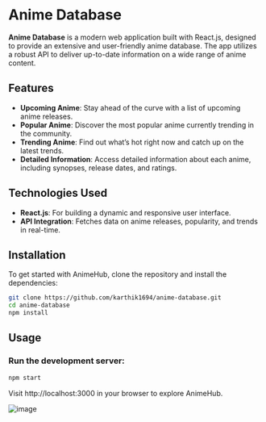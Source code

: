 # Anime Database

**Anime Database** is a modern web application built with React.js, designed to provide an extensive and user-friendly anime database. The app utilizes a robust API to deliver up-to-date information on a wide range of anime content.

## Features

- **Upcoming Anime**: Stay ahead of the curve with a list of upcoming anime releases.
- **Popular Anime**: Discover the most popular anime currently trending in the community.
- **Trending Anime**: Find out what’s hot right now and catch up on the latest trends.
- **Detailed Information**: Access detailed information about each anime, including synopses, release dates, and ratings.

## Technologies Used

- **React.js**: For building a dynamic and responsive user interface.
- **API Integration**: Fetches data on anime releases, popularity, and trends in real-time.

## Installation

To get started with AnimeHub, clone the repository and install the dependencies:

```bash
git clone https://github.com/karthik1694/anime-database.git
cd anime-database
npm install
```
## Usage
### Run the development server:
```bash
npm start
```
Visit http://localhost:3000 in your browser to explore AnimeHub.

![image](https://github.com/user-attachments/assets/27c8a37d-eac4-46a2-b515-e8b43d2939c8)
